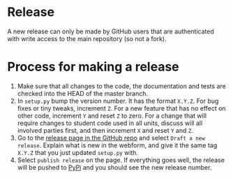 # Release
A new release can only be made by GitHub users that are authenticated with write access to the main repository (so not a fork).

# Process for making a release
1. Make sure that all changes to the code, the documentation and tests are checked into the HEAD of the master branch.
2. In `setup.py` bump the version number. It has the format `X.Y.Z`. For bug fixes or tiny tweaks, increment `Z`. For a new feature that has no effect on other code, increment `Y` and reset `Z` to zero. For a change that will require changes to student code used in all units, discuss will all involved parties first, and then increment `X` and reset `Y` and `Z`.
3. Go to the [release page in the GitHub repo](https://github.com/Monash-University-Physics-Astronomy/monashspa/releases) and select `Draft a new release`. Explain what is new in the webform, and give it the same tag `X.Y.Z` that you just updated `setup.py` with.
4. Select `publish release` on the page. If everything goes well, the release will be pushed to [PyPi](https://pypi.org/project/monashspa/) and you should see the new release number.
